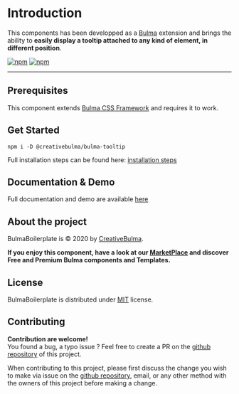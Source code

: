 # Introduction
This components has been developped as a [Bulma](https://bulma.io) extension and brings the ability to **easily display a tooltip attached to any kind of element, in different position**.

[![npm](https://img.shields.io/npm/v/@creativebulma/bulma-tooltip.svg)](https://www.npmjs.com/package/@creativebulma/bulma-tooltip)
[![npm](https://img.shields.io/npm/dm/@creativebulma/bulma-tooltip.svg)](https://www.npmjs.com/package/@creativebulma/bulma-tooltip)

---

## Prerequisites
This component extends [Bulma CSS Framework](https://bulma.io) and requires it to work.

## Get Started
```shell
npm i -D @creativebulma/bulma-tooltip
```
Full installation steps can be found here: [installation steps](https://demo.creativebulma.net/components/bulma-tooltip/1.0/get-started)

## Documentation & Demo
Full documentation and demo are available [here](https://demo.creativebulma.net/components/bulma-tooltip/1.0/get-started)

## About the project
BulmaBoilerplate is © 2020 by [CreativeBulma](https://creativebulma.net).

**If you enjoy this component, have a look at our [MarketPlace](https://creativebulma.net) and discover Free and Premium Bulma components and Templates.**

## License
BulmaBoilerplate is distributed under [MIT](https://github.com/CreativeBulma/bulma-tooltip/blob/master/LICENSE) license.

## Contributing
**Contribution are welcome!**  
You found a bug, a typo issue ? Feel free to create a PR on the [github repository](https://github.com/CreativeBulma/bulma-tooltip/) of this project.

When contributing to this project, please first discuss the change you wish to make via issue on the [github repository](https://github.com/CreativeBulma/bulma-tooltip/issues), email, or any other method with the owners of this project before making a change.